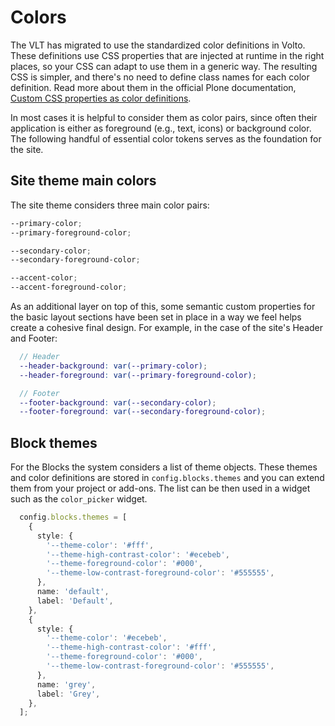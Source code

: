 # Colors

The VLT has migrated to use the standardized color definitions in Volto.
These definitions use CSS properties that are injected at runtime in the right places, so your CSS can adapt to use them in a generic way.
The resulting CSS is simpler, and there's no need to define class names for each color definition.
Read more about them in the official Plone documentation, [Custom CSS properties as color definitions](https://6.docs.plone.org/volto/development/color-picker-widget.html#custom-css-properties-as-color-definitions).

In most cases it is helpful to consider them as color pairs, since often their application is either as foreground (e.g., text, icons) or background color. The following handful of essential color tokens serves as the foundation for the site.

## Site theme main colors

The site theme considers three main color pairs:

```scss
--primary-color;
--primary-foreground-color;

--secondary-color;
--secondary-foreground-color;

--accent-color;
--accent-foreground-color;
```

As an additional layer on top of this, some semantic custom properties for the basic layout sections have been set in place in a way we feel helps create a cohesive final design. For example, in the case of the site's Header and Footer:

```scss
  // Header
  --header-background: var(--primary-color);
  --header-foreground: var(--primary-foreground-color);

  // Footer
  --footer-background: var(--secondary-color);
  --footer-foreground: var(--secondary-foreground-color);
```


## Block themes

For the Blocks the system considers a list of theme objects. These themes and color definitions are stored in `config.blocks.themes` and you can extend them from your project or add-ons. The list can be then used in a widget such as the `color_picker` widget.

```ts
  config.blocks.themes = [
    {
      style: {
        '--theme-color': '#fff',
        '--theme-high-contrast-color': '#ecebeb',
        '--theme-foreground-color': '#000',
        '--theme-low-contrast-foreground-color': '#555555',
      },
      name: 'default',
      label: 'Default',
    },
    {
      style: {
        '--theme-color': '#ecebeb',
        '--theme-high-contrast-color': '#fff',
        '--theme-foreground-color': '#000',
        '--theme-low-contrast-foreground-color': '#555555',
      },
      name: 'grey',
      label: 'Grey',
    },
  ];
```
